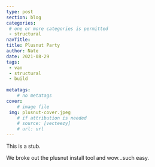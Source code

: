 ```yaml
---
type: post
section: blog
categories: 
 # one or more categories is permitted
 - structural
navTitle: 
title: Plusnut Party
author: Nate
date: 2021-08-29
tags:
 - van
 - structural
 - build
 
metatags:
	# no metatags
cover: 
	# image file
 img: plusnut-cover.jpeg
	# if attribution is needed
	# source: [vecteezy]
	# url: url
---
```


This is a stub.

We broke out the plusnut install tool and wow...such easy.

